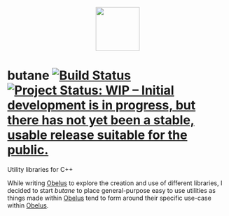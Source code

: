 
<p align="center">
  <img width="100" height="100" src="https://img.icons8.com/bubbles/100/000000/fire-element.png">
</p>


# butane [![Build Status](https://travis-ci.com/joshbosley/butane.svg?branch=master)](https://travis-ci.com/joshbosley/butane) [![Project Status: WIP – Initial development is in progress, but there has not yet been a stable, usable release suitable for the public.](https://www.repostatus.org/badges/latest/wip.svg)](https://www.repostatus.org/#wip)

Utility libraries for C++

While writing [Obelus](https://github.com/joshbosley/Obelus) to explore the creation and use of different libraries, I decided to start
_butane_ to place general-purpose easy to use utilities as things made within [Obelus](https://github.com/joshbosley/Obelus) tend to form
around their specific use-case within [Obelus](https://github.com/joshbosley/Obelus).
